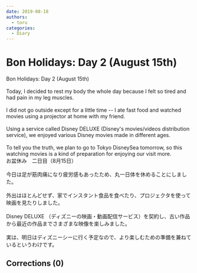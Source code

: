 ```yaml
---
date: 2019-08-18
authors:
  - toru
categories:
  - Diary
---
```


<h1 id="subject_show">Bon Holidays: Day 2 (August 15th)</h1>
<div class="date" hidden>Aug 18, 2019 23:50</div>
<div id="post"><div id="body_show_ori">
Bon Holidays: Day 2 (August 15th)<br/><br/>Today, I decided to rest my body the whole day because I felt so tired and had pain in my leg muscles.<br/><br/>I did not go outside except for a little time -- I ate fast food and watched movies using a projector at home with my friend.<br/><br/>Using a service called Disney DELUXE (Disney's movies/videos distribution service), we enjoyed various Disney movies made in different ages.<br/><br/>To tell you the truth, we plan to go to Tokyo DisneySea tomorrow, so this watching movies is a kind of preparation for enjoying our visit more.
</div></div>

<!-- more -->

<div id="post_ja"><div id="body_show_mo">
お盆休み　二日目（8月15日）<br/><br/>今日は足が筋肉痛になり疲労感もあったため、丸一日体を休めることにしました。<br/><br/>外出はほとんどせず、家でインスタント食品を食べたり、プロジェクタを使って映画を見たりしました。<br/><br/>Disney DELUXE （ディズニーの映画・動画配信サービス）を契約し、古い作品から最近の作品までさまざまな映像を楽しみました。<br/><br/>実は、明日はディズニーシーに行く予定なので、より楽しむための準備を兼ねているというわけです。
</div></div>

## Corrections (0)
